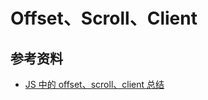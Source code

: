 # Offset、Scroll、Client

## 参考资料

-   [JS 中的 offset、scroll、client 总结](https://segmentfault.com/a/1190000015961743)
